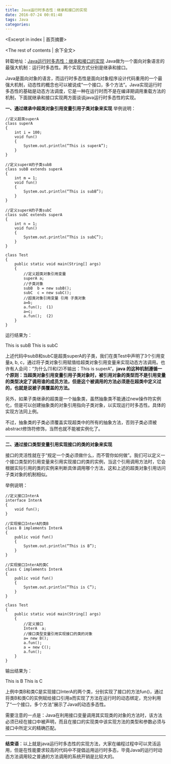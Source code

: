 ```yaml
---
title: Java运行时多态性：继承和接口的实现
date: 2016-07-24 00:01:48
tags: Java
categories:
---
```

<Excerpt in index | 首页摘要> 
<!-- more -->
<The rest of contents | 余下全文>

转载地址：[Java运行时多态性：继承和接口的实现](http://developer.51cto.com/art/200909/153887.htm)
Java做为一个面向对象语言的最强大机制：运行时多态性。两个实现方式分别是继承和接口。

Java是面向对象的语言，而运行时多态性是面向对象程序设计代码重用的一个最强大机制，动态性的概念也可以被说成“一个接口，多个方法”。Java实现运行时多态性的基础是动态方法调度，它是一种在运行时而不是在编译期调用重载方法的机制，下面就继承和接口实现两方面谈谈java运行时多态性的实现。

**一、通过继承中超类对象引用变量引用子类对象来实现**
举例说明：

```
//定义超类superA  
class superA  
{  
	int i = 100;  
	void fun()  
	{  
		System.out.println(“This is superA”);  
	}  
}  

//定义superA的子类subB  
class subB extends superA  
{  
	int m = 1;  
	void fun()  
	{      
		System.out.println(“This is subB”);  
	}  
}  

//定义superA的子类subC  
class subC extends superA  
{  
	int n = 1;  
	void fun()  
	{      
		System.out.println(“This is subC”);  
	}  
}  

class Test  
{  
	public static void main(String[] args)  
	{  
		//定义超类对象引用变量
		superA a;
		//子类对象  
		subB  b = new subB();  
		subC  c = new subC();
		//超类对象引用变量 引用 子类对象  
		a=b;  
		a.fun();  (1)  
		a=c;  
		a.fun();  (2)  
	}  
}
```
运行结果为：

This is subB
This is subC

上述代码中subB和subC是超类superA的子类，我们在类Test中声明了3个引用变量a, b, c，通过将子类对象引用赋值给超类对象引用变量来实现动态方法调用。也许有人会问：“为什么(1)和(2)不输出：This is superA”。**java 的这种机制遵循一个原则：当超类对象引用变量引用子类对象时，被引用对象的类型而不是引用变量的类型决定了调用谁的成员方法，但是这个被调用的方法必须是在超类中定义过的，也就是说被子类覆盖的方法。**

另外，如果子类继承的超类是一个抽象类，虽然抽象类不能通过new操作符实例化，但是可以创建抽象类的对象引用指向子类对象，以实现运行时多态性。具体的实现方法同上例。

不过，抽象类的子类必须覆盖实现超类中的所有的抽象方法，否则子类必须被abstract修饰符修饰，当然也就不能被实例化了。


----------
**二、通过接口类型变量引用实现接口的类的对象来实现**

接口的灵活性就在于“规定一个类必须做什么，而不管你如何做”。我们可以定义一个接口类型的引用变量来引用实现接口的类的实例，当这个引用调用方法时，它会根据实际引用的类的实例来判断具体调用哪个方法，这和上述的超类对象引用访问子类对象的机制相似。

举例说明：

```
//定义接口InterA  
interface InterA  
{  
	void fun();  
}  

//实现接口InterA的类B  
class B implements InterA  
{  
	public void fun()  
	{      
		System.out.println(“This is B”);  
	}  
}  

//实现接口InterA的类C  
class C implements InterA  
{  
	public void fun()  
	{      
		System.out.println(“This is C”);  
	}  
}  

class Test  
{  
	public static void main(String[] args)  
	{  
		//定义接口
		InterA  a;
		//接口类型变量引用实现接口的类的对象 
		a= new B();  
		a.fun();   
		a = new C();   
		a.fun();   
	}  
}
```
输出结果为：

This is B
This is C

上例中类B和类C是实现接口InterA的两个类，分别实现了接口的方法fun()，通过将类B和类C的实例赋给接口引用a而实现了方法在运行时的动态绑定，充分利用了“一个接口，多个方法”展示了Java的动态多态性。

需要注意的一点是：Java在利用接口变量调用其实现类的对象的方法时，该方法必须已经在接口中被声明，而且在接口的实现类中该实现方法的类型和参数必须与接口中所定义的精确匹配。


----------


**结束语**：以上就是java运行时多态性的实现方法，大家在编程过程中可以灵活运用，但是在性能要求较高的代码中不提倡运用运行时多态，毕竟Java的运行时动态方法调用较之普通的方法调用的系统开销是比较大的。
